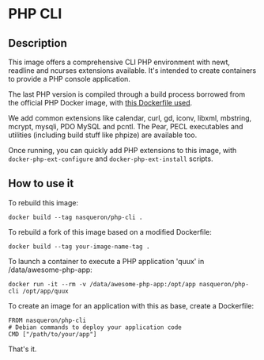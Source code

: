 # PHP CLI

## Description

This image offers a comprehensive CLI PHP environment with newt, readline
and ncurses extensions available. It's intended to create containers to
provide a PHP console application.

The last PHP version is compiled through a build process borrowed from
the official PHP Docker image, with [this Dockerfile used](https://github.com/docker-library/php/blob/08bf31dfd492f02a2696c9a30eb85326b1570abd/5.6/fpm/Dockerfile).

We add common extensions like calendar, curl, gd, iconv, libxml, mbstring,
mcrypt, mysqli, PDO MySQL and pcntl. The Pear, PECL executables and utilities
(including build stuff like phpize) are available too.

Once running, you can quickly add PHP extensions to this image,
with `docker-php-ext-configure` and `docker-php-ext-install` scripts.

## How to use it

To rebuild this image:

    docker build --tag nasqueron/php-cli .

To rebuild a fork of this image based on a modified Dockerfile:

    docker build --tag your-image-name-tag .

To launch a container to execute a PHP application 'quux' in /data/awesome-php-app:

    docker run -it --rm -v /data/awesome-php-app:/opt/app nasqueron/php-cli /opt/app/quux

To create an image for an application with this as base, create a Dockerfile:

    FROM nasqueron/php-cli
    # Debian commands to deploy your application code
    CMD ["/path/to/your/app"]

That's it.
